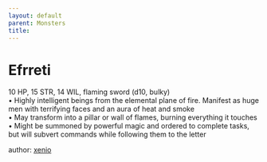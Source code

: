 ```yaml
---
layout: default
parent: Monsters 
title: 
--- 
```

# Efrreti
10 HP, 15 STR, 14 WIL, flaming sword (d10, bulky)  
• Highly intelligent beings from the elemental plane of fire. Manifest as huge men with terrifying faces and an aura of heat and smoke  
• May transform into a pillar or wall of flames, burning everything it touches  
• Might be summoned by powerful magic and ordered to complete tasks, but will subvert commands while following them to the letter  




author: [xenio](https://xenioinabottle.blogspot.com/2021/02/classic-monsters-for-cairnito-part-1.html) 


